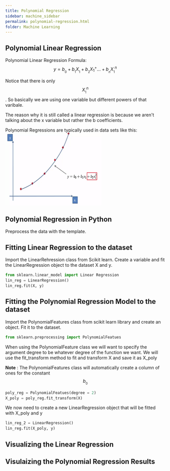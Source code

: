```yaml
---
title: Polynomial Regression
sidebar: machine_sidebar
permalink: polynomial-regression.html
folder: Machine Learning
---
```

<script src="https://cdnjs.cloudflare.com/ajax/libs/mathjax/2.7.0/MathJax.js?config=TeX-AMS-MML_HTMLorMML" type="text/javascript"></script>

## Polynomial Linear Regression 


Polynomial Linear Regression Formula: $$y= b_{_0} + b_{_1}X_{_1} + b_{_2}X{_1}^ + ... + b_{_n}X_{_1}^n$$

Notice that there is only $$X_{_1}^n$$. So basically we are using one variable but different powers of that varibale.

The reason why it is still called a linear regression is because we aren't talking about the x variable but rather the b coefficients.

Polynomial Regressions are typically used in data sets like this:
<img src="\images\machine-learning\regression\prgraph.png" alt="Mountain View" style="width:304px;height:228px;">


## Polynomial Regression in Python 

Preprocess the data with the template.

## Fitting Linear Regression to the dataset

Import the LinearRehression class from Scikit learn. Create a variable and fit the LinearRegression object to the dataset X and y.

~~~ python
from sklearn.linear_model import Linear Regression
lin_reg = LinearRegression()
lin_reg.fit(X, y)
~~~

## Fitting the Polynomial Regression Model to the dataset

Import the PolynomialFeatures class from scikit learn library and create an object. Fit it to the dataset.

~~~python 
from sklearn.preprocessing import PolynomialFeatues
~~~

When using the PolynomialFeature class we will want to specify the argument degree to be whatever degree of the function we want.
We will use the fit_transform method to fit and transform X and save it as X_poly

**Note** : The PolynomialFeatures class will automatically create a column of ones for the constant $$b_{_0}$$

~~~python 
poly_reg = PolynomialFeatues(degree = 2)
X_poly = poly_reg.fit_transform(X)
~~~

We now need to create a new LinearRegression object that will be fitted with X_poly and y

~~~python 
lin_reg_2 = LinearRegression()
lin_reg.fit(X_poly, y)
~~~

## Visualizing the Linear Regression



## Visulaizing the Polynomial Regression Results 


